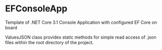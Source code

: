 # EFConsoleApp
Template of .NET Core 3.1 Console Application with configured EF Core on board

ValuesJSON class provides static methods for simple read access of .json files within the root directory of the project. 
